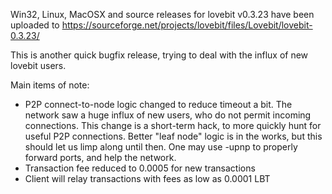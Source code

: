 Win32, Linux, MacOSX and source releases for lovebit v0.3.23 have been uploaded to
https://sourceforge.net/projects/lovebit/files/Lovebit/lovebit-0.3.23/

This is another quick bugfix release, trying to deal with the influx of new lovebit users.

Main items of note:

* P2P connect-to-node logic changed to reduce timeout a bit.  The network saw a huge influx of new users, who do not permit incoming connections.  This change is a short-term hack, to more quickly hunt for useful P2P connections.  Better "leaf node" logic is in the works, but this should let us limp along until then.  One may use -upnp to properly forward ports, and help the network.
* Transaction fee reduced to 0.0005 for new transactions
* Client will relay transactions with fees as low as 0.0001 LBT
